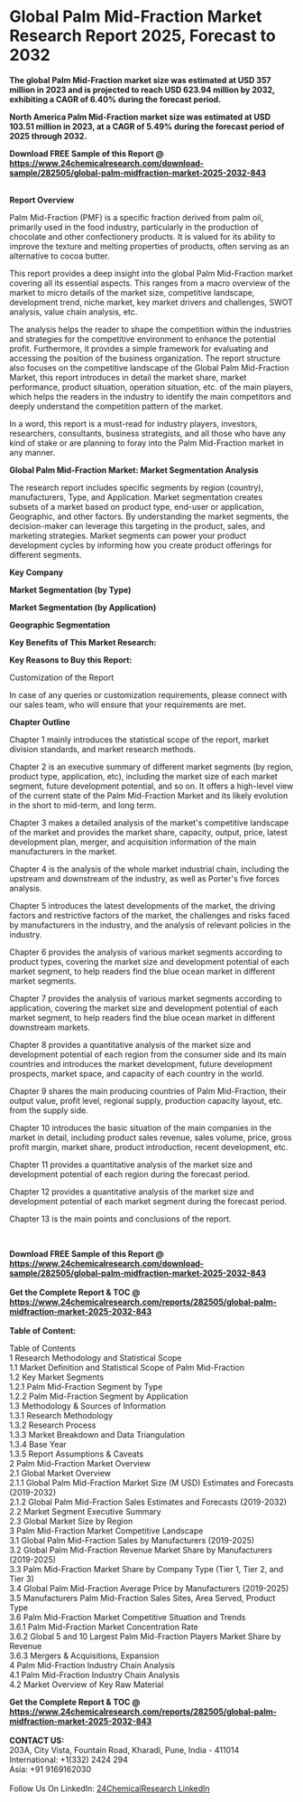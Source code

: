 <h1>Global Palm Mid-Fraction Market Research Report 2025, Forecast to 2032</h1><p><strong>The global Palm Mid-Fraction market size was estimated at USD 357 million in 2023 and is projected to reach USD 623.94 million by 2032, exhibiting a CAGR of 6.40% during the forecast period.</strong></p><p>
</p><p><strong>North America Palm Mid-Fraction market size was estimated at USD 103.51 million in 2023, at a CAGR of 5.49% during the forecast period of 2025 through 2032.</strong></p><div><b>Download FREE Sample of this Report @ 
            <a href="https://www.24chemicalresearch.com/download-sample/282505/global-palm-midfraction-market-2025-2032-843">
            https://www.24chemicalresearch.com/download-sample/282505/global-palm-midfraction-market-2025-2032-843</a></b></div><br><p>
</p><p><strong>Report Overview</strong></p><p>
</p><p>Palm Mid-Fraction (PMF) is a specific fraction derived from palm oil, primarily used in the food industry, particularly in the production of chocolate and other confectionery products. It is valued for its ability to improve the texture and melting properties of products, often serving as an alternative to cocoa butter.</p><p>
</p><p>This report provides a deep insight into the global Palm Mid-Fraction market covering all its essential aspects. This ranges from a macro overview of the market to micro details of the market size, competitive landscape, development trend, niche market, key market drivers and challenges, SWOT analysis, value chain analysis, etc.</p><p>
</p><p>The analysis helps the reader to shape the competition within the industries and strategies for the competitive environment to enhance the potential profit. Furthermore, it provides a simple framework for evaluating and accessing the position of the business organization. The report structure also focuses on the competitive landscape of the Global Palm Mid-Fraction Market, this report introduces in detail the market share, market performance, product situation, operation situation, etc. of the main players, which helps the readers in the industry to identify the main competitors and deeply understand the competition pattern of the market.</p><p>
In a word, this report is a must-read for industry players, investors, researchers, consultants, business strategists, and all those who have any kind of stake or are planning to foray into the Palm Mid-Fraction market in any manner.</p><p>
</p><p><strong>Global Palm Mid-Fraction Market: Market Segmentation Analysis</strong></p><p>
</p><p>The research report includes specific segments by region (country), manufacturers, Type, and Application. Market segmentation creates subsets of a market based on product type, end-user or application, Geographic, and other factors. By understanding the market segments, the decision-maker can leverage this targeting in the product, sales, and marketing strategies. Market segments can power your product development cycles by informing how you create product offerings for different segments.</p><p>
</p><p><strong>Key Company</strong></p><p>
</p><p>
</p><p><strong>Market Segmentation (by Type)</strong></p><p>
</p><p>
</p><p><strong>Market Segmentation (by Application)</strong></p><p>
</p><p>
</p><p><strong>Geographic Segmentation</strong></p><p>
</p><p>
</p><p><strong>Key Benefits of This Market Research:</strong></p><p>
</p><p>
</p><p><strong>Key Reasons to Buy this Report:</strong></p><p>
</p><p>
</p><p>Customization of the Report</p><p>
In case of any queries or customization requirements, please connect with our sales team, who will ensure that your requirements are met.</p><p>
</p><p><strong>Chapter Outline</strong></p><p>
</p><p>Chapter 1 mainly introduces the statistical scope of the report, market division standards, and market research methods.</p><p>
Chapter 2 is an executive summary of different market segments (by region, product type, application, etc), including the market size of each market segment, future development potential, and so on. It offers a high-level view of the current state of the Palm Mid-Fraction Market and its likely evolution in the short to mid-term, and long term.</p><p>
Chapter 3 makes a detailed analysis of the market's competitive landscape of the market and provides the market share, capacity, output, price, latest development plan, merger, and acquisition information of the main manufacturers in the market.</p><p>
Chapter 4 is the analysis of the whole market industrial chain, including the upstream and downstream of the industry, as well as Porter's five forces analysis.</p><p>
Chapter 5 introduces the latest developments of the market, the driving factors and restrictive factors of the market, the challenges and risks faced by manufacturers in the industry, and the analysis of relevant policies in the industry.</p><p>
Chapter 6 provides the analysis of various market segments according to product types, covering the market size and development potential of each market segment, to help readers find the blue ocean market in different market segments.</p><p>
Chapter 7 provides the analysis of various market segments according to application, covering the market size and development potential of each market segment, to help readers find the blue ocean market in different downstream markets.</p><p>
Chapter 8 provides a quantitative analysis of the market size and development potential of each region from the consumer side and its main countries and introduces the market development, future development prospects, market space, and capacity of each country in the world.</p><p>
Chapter 9 shares the main producing countries of Palm Mid-Fraction, their output value, profit level, regional supply, production capacity layout, etc. from the supply side.</p><p>
Chapter 10 introduces the basic situation of the main companies in the market in detail, including product sales revenue, sales volume, price, gross profit margin, market share, product introduction, recent development, etc.</p><p>
Chapter 11 provides a quantitative analysis of the market size and development potential of each region during the forecast period.</p><p>
Chapter 12 provides a quantitative analysis of the market size and development potential of each market segment during the forecast period.</p><p>
Chapter 13 is the main points and conclusions of the report.</p><p>
 </p><div><b>Download FREE Sample of this Report @ 
            <a href="https://www.24chemicalresearch.com/download-sample/282505/global-palm-midfraction-market-2025-2032-843">
            https://www.24chemicalresearch.com/download-sample/282505/global-palm-midfraction-market-2025-2032-843</a></b></div><br><div><b>Get the Complete Report & TOC @ 
            <a href="https://www.24chemicalresearch.com/reports/282505/global-palm-midfraction-market-2025-2032-843">
            https://www.24chemicalresearch.com/reports/282505/global-palm-midfraction-market-2025-2032-843</a></b></div><br>
            <b>Table of Content:</b><p>Table of Contents<br />
1 Research Methodology and Statistical Scope<br />
1.1 Market Definition and Statistical Scope of Palm Mid-Fraction<br />
1.2 Key Market Segments<br />
1.2.1 Palm Mid-Fraction Segment by Type<br />
1.2.2 Palm Mid-Fraction Segment by Application<br />
1.3 Methodology & Sources of Information<br />
1.3.1 Research Methodology<br />
1.3.2 Research Process<br />
1.3.3 Market Breakdown and Data Triangulation<br />
1.3.4 Base Year<br />
1.3.5 Report Assumptions & Caveats<br />
2 Palm Mid-Fraction Market Overview<br />
2.1 Global Market Overview<br />
2.1.1 Global Palm Mid-Fraction Market Size (M USD) Estimates and Forecasts (2019-2032)<br />
2.1.2 Global Palm Mid-Fraction Sales Estimates and Forecasts (2019-2032)<br />
2.2 Market Segment Executive Summary<br />
2.3 Global Market Size by Region<br />
3 Palm Mid-Fraction Market Competitive Landscape<br />
3.1 Global Palm Mid-Fraction Sales by Manufacturers (2019-2025)<br />
3.2 Global Palm Mid-Fraction Revenue Market Share by Manufacturers (2019-2025)<br />
3.3 Palm Mid-Fraction Market Share by Company Type (Tier 1, Tier 2, and Tier 3)<br />
3.4 Global Palm Mid-Fraction Average Price by Manufacturers (2019-2025)<br />
3.5 Manufacturers Palm Mid-Fraction Sales Sites, Area Served, Product Type<br />
3.6 Palm Mid-Fraction Market Competitive Situation and Trends<br />
3.6.1 Palm Mid-Fraction Market Concentration Rate<br />
3.6.2 Global 5 and 10 Largest Palm Mid-Fraction Players Market Share by Revenue<br />
3.6.3 Mergers & Acquisitions, Expansion<br />
4 Palm Mid-Fraction Industry Chain Analysis<br />
4.1 Palm Mid-Fraction Industry Chain Analysis<br />
4.2 Market Overview of Key Raw Material</p><div><b>Get the Complete Report & TOC @ 
            <a href="https://www.24chemicalresearch.com/reports/282505/global-palm-midfraction-market-2025-2032-843">
            https://www.24chemicalresearch.com/reports/282505/global-palm-midfraction-market-2025-2032-843</a></b></div><br><b>CONTACT US:</b><br>
            203A, City Vista, Fountain Road, Kharadi, Pune, India - 411014<br>
            International: +1(332) 2424 294<br>
            Asia: +91 9169162030 <br><br>
            Follow Us On LinkedIn: <a href="https://www.linkedin.com/company/24chemicalresearch/">24ChemicalResearch LinkedIn</a>